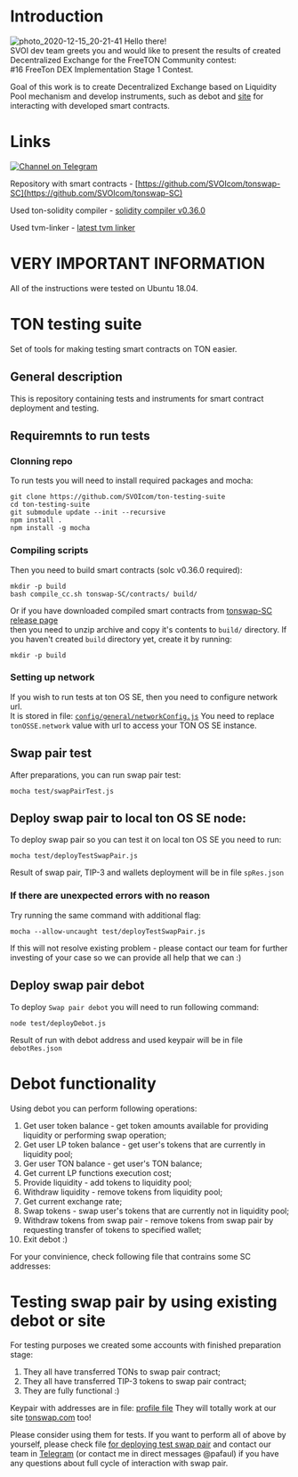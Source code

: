 # Introduction
![photo_2020-12-15_20-21-41](https://user-images.githubusercontent.com/18599919/111032509-ac9fbd80-841d-11eb-9639-843ef2d758b3.jpg)
Hello there! \
SVOI dev team greets you and would like to present the results of created Decentralized Exchange for the FreeTON Community contest: \
#16 FreeTon DEX Implementation Stage 1 Contest.

Goal of this work is to create Decentralized Exchange based on Liquidity Pool mechanism and develop instruments, such as 
debot and [site](https://tonswap.com) for interacting with developed smart contracts.
# Links
[![Channel on Telegram](https://img.shields.io/badge/-TON%20Swap%20TG%20chat-blue)](https://t.me/tonswap)

Repository with smart contracts - [https://github.com/SVOIcom/tonswap-SC](https://github.com/SVOIcom/tonswap-SC)

Used ton-solidity compiler - [solidity compiler v0.36.0](https://github.com/tonlabs/TON-Solidity-Compiler/tree/5914224aa6c03def19d98c160ad8779d2efe1c50)

Used tvm-linker - [latest tvm linker](https://github.com/tonlabs/TVM-linker)

# VERY IMPORTANT INFORMATION

All of the instructions were tested on Ubuntu 18.04.

# TON testing suite

Set of tools for making testing smart contracts on TON easier.

## General description

This is repository containing tests and instruments for smart contract deployment and testing.

## Requiremnts to run tests

### Clonning repo
To run tests you will need to install required packages and mocha:
```shell
git clone https://github.com/SVOIcom/ton-testing-suite
cd ton-testing-suite
git submodule update --init --recursive
npm install .
npm install -g mocha 
```

### Compiling scripts
Then you need to build smart contracts (solc v0.36.0 required):
```shell
mkdir -p build
bash compile_cc.sh tonswap-SC/contracts/ build/
```

Or if you have downloaded compiled smart contracts from [tonswap-SC release page](https://github.com/SVOIcom/tonswap-SC/tags) \
then you need to unzip archive and copy it's contents to ```build/``` directory.
If you haven't created ```build``` directory yet, create it by running:
```shell
mkdir -p build
```

### Setting up network

If you wish to run tests at ton OS SE, then you need to configure network url. \
It is stored in file: [```config/general/networkConfig.js```](config/general/networkConfig.js)
You need to replace ```tonOSSE.network``` value with url to access your TON OS SE instance.


## Swap pair test
After preparations, you can run swap pair test:
```shell
mocha test/swapPairTest.js
```

## Deploy swap pair to local ton OS SE node:
To deploy swap pair so you can test it on local ton OS SE you need to run:
```shell
mocha test/deployTestSwapPair.js
```
Result of swap pair, TIP-3 and wallets deployment will be in file ```spRes.json```
### If there are unexpected errors with no reason
Try running the same command with additional flag:
```shell
mocha --allow-uncaught test/deployTestSwapPair.js
```
If this will not resolve existing problem - please contact our team for further investing of your case so we can provide all help that we can :)

## Deploy swap pair debot
To deploy ```Swap pair debot``` you will need to run following command: 
```shell
node test/deployDebot.js
```
Result of run with debot address and used keypair will be in file ```debotRes.json```

# Debot functionality
Using debot you can perform following operations:

1. Get user token balance - get token amounts available for providing liquidity or performing swap operation;
2. Get user LP token balance - get user's tokens that are currently in liquidity pool;
3. Ger user TON balance - get user's TON balance;
4. Get current LP functions execution cost;
5. Provide liquidity - add tokens to liquidity pool;
6. Withdraw liquidity - remove tokens from liquidity pool;
7. Get current exchange rate;
8. Swap tokens - swap user's tokens that are currently not in liquidity pool;
9. Withdraw tokens from swap pair - remove tokens from swap pair by requesting transfer of tokens to specified wallet;
10. Exit debot :)

For your convinience, check following file that contrains some SC addresses: 

# Testing swap pair by using existing debot or site

For testing purposes we created some accounts with finished preparation stage: 
1. They all have transferred TONs to swap pair contract;
2. They all have transferred TIP-3 tokens to swap pair contract;
3. They are fully functional :)

Keypair with addresses are in file: [profile file](files/testProfiles.md)
They will totally work at our site [tonswap.com](https://swap.tonswap.com/) too!

Please consider using them for tests. If you want to perform all of above by yourself, please check file [for deploying test swap pair](test/deployTestSwapPair.js) and contact our team in [Telegram](https://t.me/tonswap) (or contact me in direct messages @pafaul) if you have any questions about full cycle of interaction with swap pair.
